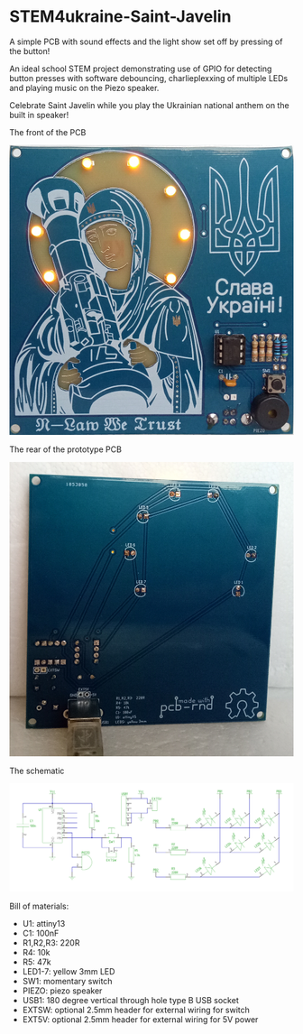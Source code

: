 # STEM4ukraine-Saint-Javelin

A simple PCB with sound effects and the light show set off by pressing of the button!

An ideal school STEM project demonstrating use of GPIO for detecting button presses with software debouncing, charlieplexxing of multiple LEDs and playing music on the Piezo speaker.

Celebrate Saint Javelin while you play the Ukrainian national anthem on the built in speaker!

The front of the PCB

![prototype front](images/SaintJavelinFront.jpg)

The rear of the prototype PCB

![prototype back](images/SaintJavelinReverse.jpg)

The schematic

![Schematic](images/STEM4ukraine-Saint-Javelin.svg)

Bill of materials:

- U1:  attiny13
- C1:  100nF
- R1,R2,R3:  220R
- R4:  10k
- R5:  47k
- LED1-7:  yellow 3mm LED
- SW1: momentary switch
- PIEZO:  piezo speaker
- USB1:  180 degree vertical through hole type B USB socket
- EXTSW:  optional 2.5mm header for external wiring for switch
- EXT5V:  optional 2.5mm header for external wiring for 5V power
